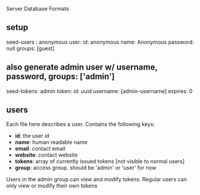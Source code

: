 Server Database Formats

## setup

seed-users :
  anonymous user:
	id: anonymous
	name: Anonymous
	password: null
	groups: [guest]

  ## also generate admin user w/ username, password, groups: ['admin']

seed-tokens:
  admin token:
	id: uuid
	username: [admin-username]
	expires: 0
	


## users

Each file here describes a user.  Contains the following keys:

*	**id**: the user id
*	**name**: human readable name
*	**email**: contact email
*	**website**: contact website
*	**tokens**: array of currently issued tokens [not visible to normal users]
*	**group**: access group.  should be 'admin' or 'user' for now

Users in the admin group can view and modify tokens.  Regular users can only 
view or modify their own tokens

